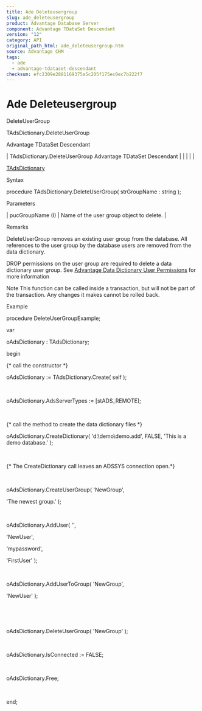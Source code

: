 ```yaml
---
title: Ade Deleteusergroup
slug: ade_deleteusergroup
product: Advantage Database Server
component: Advantage TDataSet Descendant
version: "12"
category: API
original_path_html: ade_deleteusergroup.htm
source: Advantage CHM
tags:
  - ade
  - advantage-tdataset-descendant
checksum: efc2309e2881169375a5c205f175ec0ec7b222f7
---
```


# Ade Deleteusergroup

DeleteUserGroup

TAdsDictionary.DeleteUserGroup

Advantage TDataSet Descendant

| TAdsDictionary.DeleteUserGroup  Advantage TDataSet Descendant |  |  |  |  |

[TAdsDictionary](ade_tadsdictionary.md)

Syntax

procedure TAdsDictionary.DeleteUserGroup( strGroupName : string );

Parameters

| pucGroupName (I) | Name of the user group object to delete. |

Remarks

DeleteUserGroup removes an existing user group from the database. All references to the user group by the database users are removed from the data dictionary.

DROP permissions on the user group are required to delete a data dictionary user group. See [Advantage Data Dictionary User Permissions](master_advantage_data_dictionary_user_permissions.md) for more information

Note This function can be called inside a transaction, but will not be part of the transaction. Any changes it makes cannot be rolled back.

Example

procedure DeleteUserGroupExample;

var

oAdsDictionary : TAdsDictionary;

begin

{\* call the constructor \*}

oAdsDictionary := TAdsDictionary.Create( self );

 

oAdsDictionary.AdsServerTypes := [stADS\_REMOTE];

 

{\* call the method to create the data dictionary files \*}

oAdsDictionary.CreateDictionary( 'd:\demo\demo.add', FALSE, 'This is a demo database.' );

 

{\* The CreateDictionary call leaves an ADSSYS connection open.\*}

 

oAdsDictionary.CreateUserGroup( 'NewGroup',

'The newest group.' );

 

oAdsDictionary.AddUser( '',

'NewUser',

'mypassword',

'FirstUser' );

 

oAdsDictionary.AddUserToGroup( 'NewGroup',

'NewUser' );

 

 

oAdsDictionary.DeleteUserGroup( 'NewGroup' );

 

oAdsDictionary.IsConnected := FALSE;

 

oAdsDictionary.Free;

 

end;
